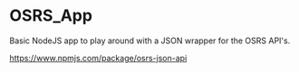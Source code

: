 # OSRS_App
Basic NodeJS app to play around with a JSON wrapper for the OSRS API's.

https://www.npmjs.com/package/osrs-json-api
